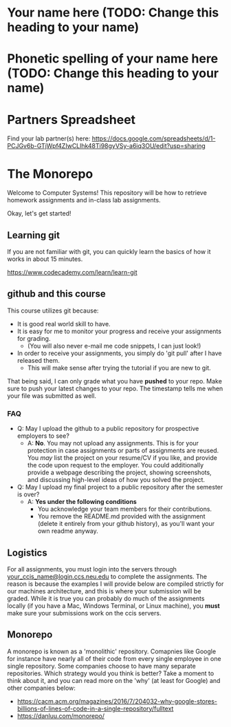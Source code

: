 # Your name here (TODO: Change this heading to your name)
# Phonetic spelling of your name here (TODO: Change this heading to your name)

# Partners Spreadsheet
Find your lab partner(s) here: https://docs.google.com/spreadsheets/d/1-PCJGv6b-GTjWpf4ZIwCLlhk48Ti98gyVSy-a6iq3OU/edit?usp=sharing

# The Monorepo

Welcome to Computer Systems! This repository will be how to retrieve homework assignments and in-class lab assignments.

Okay, let's get started!

## Learning git
If you are not familiar with git, you can quickly learn the basics of how it works in about 15 minutes.

https://www.codecademy.com/learn/learn-git

## github and this course

This course utilizes git because:

- It is good real world skill to have.
- It is easy for me to monitor your progress and receive your assignments for grading.
  - (You will also never e-mail me code snippets, I can just look!)
- In order to receive your assignments, you simply do 'git pull' after I have released them.
  - This will make sense after trying the tutorial if you are new to git.

That being said, I can only grade what you have **pushed** to your repo. Make sure to push your latest changes to your repo. The timestamp tells me when your file was submitted as well.

### FAQ

- Q: May I upload the github to a public repository for prospective employers to see?
  - A: **No**. You may not upload any assignments. This is for your protection in case assignments or parts of assignments are reused. You *may* list the project on your resume/CV if you like, and provide the code upon request to the employer. You could additionally provide a webpage describing the project, showing screenshots, and discussing high-level ideas of how you solved the project.
- Q: May I upload my final project to a public repository after the semester is over?
  - A: **Yes under the following conditions**
    - You acknowledge your team members for their contributions.
    - You remove the README.md provided with the assignment (delete it entirely from your github history), as you'll want your own readme anyway.

## Logistics
For all assignments, you must login into the servers through your_ccis_name@login.ccs.neu.edu to complete the assignments. The reason is because the examples I will provide below are compiled strictly for our machines architecture, and this is where your submission will be graded. While it is true you can probably do much of the assignments locally (if you have a Mac, Windows Terminal, or Linux machine), you **must** make sure your submissions work on the ccis servers.

## Monorepo

A monorepo is known as a 'monolithic' repository. Comapnies like Google for instance have nearly all of their code from every single employee in one single repository. Some companies choose to have many separate repositories. Which strategy would you think is better? Take a moment to think about it, and you can read more on the 'why' (at least for Google) and other companies below: 

* https://cacm.acm.org/magazines/2016/7/204032-why-google-stores-billions-of-lines-of-code-in-a-single-repository/fulltext
* https://danluu.com/monorepo/

